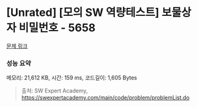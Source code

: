 # [Unrated] [모의 SW 역량테스트] 보물상자 비밀번호 - 5658 

[문제 링크](https://swexpertacademy.com/main/code/problem/problemDetail.do?contestProbId=AWXRUN9KfZ8DFAUo) 

### 성능 요약

메모리: 21,612 KB, 시간: 159 ms, 코드길이: 1,605 Bytes



> 출처: SW Expert Academy, https://swexpertacademy.com/main/code/problem/problemList.do